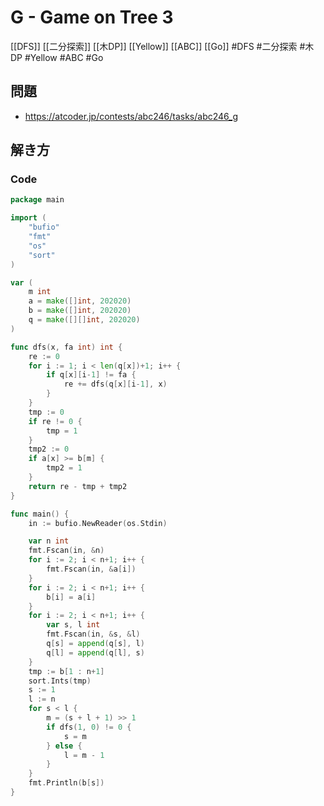 # G - Game on Tree 3
[[DFS]] [[二分探索]] [[木DP]] [[Yellow]] [[ABC]] [[Go]]
#DFS #二分探索 #木DP #Yellow #ABC #Go 

## 問題
- https://atcoder.jp/contests/abc246/tasks/abc246_g

## 解き方
### Code
```go
package main

import (
	"bufio"
	"fmt"
	"os"
	"sort"
)

var (
	m int
	a = make([]int, 202020)
	b = make([]int, 202020)
	q = make([][]int, 202020)
)

func dfs(x, fa int) int {
	re := 0
	for i := 1; i < len(q[x])+1; i++ {
		if q[x][i-1] != fa {
			re += dfs(q[x][i-1], x)
		}
	}
	tmp := 0
	if re != 0 {
		tmp = 1
	}
	tmp2 := 0
	if a[x] >= b[m] {
		tmp2 = 1
	}
	return re - tmp + tmp2
}

func main() {
	in := bufio.NewReader(os.Stdin)

	var n int
	fmt.Fscan(in, &n)
	for i := 2; i < n+1; i++ {
		fmt.Fscan(in, &a[i])
	}
	for i := 2; i < n+1; i++ {
		b[i] = a[i]
	}
	for i := 2; i < n+1; i++ {
		var s, l int
		fmt.Fscan(in, &s, &l)
		q[s] = append(q[s], l)
		q[l] = append(q[l], s)
	}
	tmp := b[1 : n+1]
	sort.Ints(tmp)
	s := 1
	l := n
	for s < l {
		m = (s + l + 1) >> 1
		if dfs(1, 0) != 0 {
			s = m
		} else {
			l = m - 1
		}
	}
	fmt.Println(b[s])
}
```